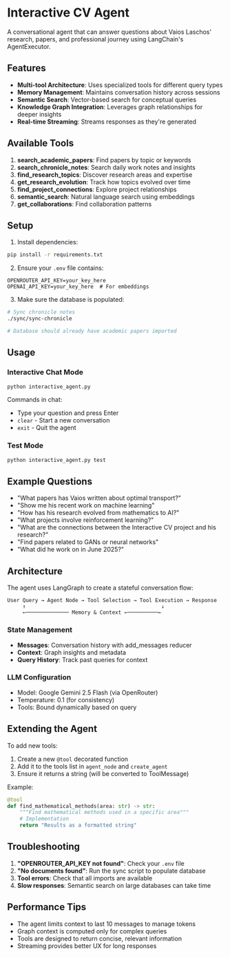 # Interactive CV Agent

A conversational agent that can answer questions about Vaios Laschos' research, papers, and professional journey using LangChain's AgentExecutor.

## Features

- **Multi-tool Architecture**: Uses specialized tools for different query types
- **Memory Management**: Maintains conversation history across sessions
- **Semantic Search**: Vector-based search for conceptual queries
- **Knowledge Graph Integration**: Leverages graph relationships for deeper insights
- **Real-time Streaming**: Streams responses as they're generated

## Available Tools

1. **search_academic_papers**: Find papers by topic or keywords
2. **search_chronicle_notes**: Search daily work notes and insights
3. **find_research_topics**: Discover research areas and expertise
4. **get_research_evolution**: Track how topics evolved over time
5. **find_project_connections**: Explore project relationships
6. **semantic_search**: Natural language search using embeddings
7. **get_collaborations**: Find collaboration patterns

## Setup

1. Install dependencies:
```bash
pip install -r requirements.txt
```

2. Ensure your `.env` file contains:
```
OPENROUTER_API_KEY=your_key_here
OPENAI_API_KEY=your_key_here  # For embeddings
```

3. Make sure the database is populated:
```bash
# Sync chronicle notes
./sync/sync-chronicle

# Database should already have academic papers imported
```

## Usage

### Interactive Chat Mode
```bash
python interactive_agent.py
```

Commands in chat:
- Type your question and press Enter
- `clear` - Start a new conversation
- `exit` - Quit the agent

### Test Mode
```bash
python interactive_agent.py test
```

## Example Questions

- "What papers has Vaios written about optimal transport?"
- "Show me his recent work on machine learning"
- "How has his research evolved from mathematics to AI?"
- "What projects involve reinforcement learning?"
- "What are the connections between the Interactive CV project and his research?"
- "Find papers related to GANs or neural networks"
- "What did he work on in June 2025?"

## Architecture

The agent uses LangGraph to create a stateful conversation flow:

```
User Query → Agent Node → Tool Selection → Tool Execution → Response
     ↑                                            ↓
     ←────────────── Memory & Context ←──────────←
```

### State Management
- **Messages**: Conversation history with add_messages reducer
- **Context**: Graph insights and metadata
- **Query History**: Track past queries for context

### LLM Configuration
- Model: Google Gemini 2.5 Flash (via OpenRouter)
- Temperature: 0.1 (for consistency)
- Tools: Bound dynamically based on query

## Extending the Agent

To add new tools:

1. Create a new `@tool` decorated function
2. Add it to the tools list in `agent_node` and `create_agent`
3. Ensure it returns a string (will be converted to ToolMessage)

Example:
```python
@tool
def find_mathematical_methods(area: str) -> str:
    """Find mathematical methods used in a specific area"""
    # Implementation
    return "Results as a formatted string"
```

## Troubleshooting

1. **"OPENROUTER_API_KEY not found"**: Check your `.env` file
2. **"No documents found"**: Run the sync script to populate database
3. **Tool errors**: Check that all imports are available
4. **Slow responses**: Semantic search on large databases can take time

## Performance Tips

- The agent limits context to last 10 messages to manage tokens
- Graph context is computed only for complex queries
- Tools are designed to return concise, relevant information
- Streaming provides better UX for long responses